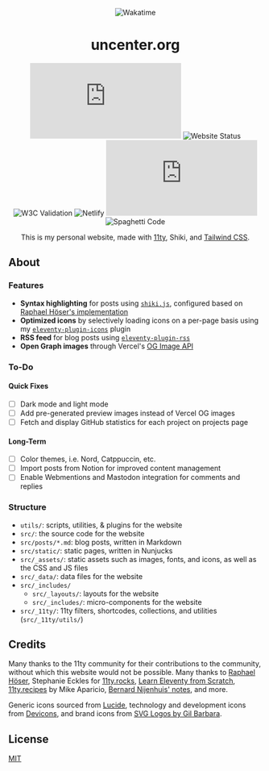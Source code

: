 <div align="center">

![Wakatime](https://wakatime.com/badge/user/44269a44-02c2-486c-a2ea-494b7071737e/project/37a0a8c7-515a-4f8e-90bc-cfab440d9035.svg?style=for-the-badge)

<h1>uncenter.org</h1>

![GitHub](https://img.shields.io/github/license/uncenter/uncenter.org?style=for-the-badge&color=blue)
![Website Status](https://img.shields.io/website?down_color=red&down_message=down&up_color=a&up_message=online&url=https%3A%2F%2Funcenter.org&style=for-the-badge)
![W3C Validation](https://img.shields.io/w3c-validation/html?targetUrl=https%3A%2F%2Funcenter.org&style=for-the-badge)
![Netlify](https://img.shields.io/netlify/0be102c8-f30f-48ad-a0f0-7fb84eea2740?style=for-the-badge&color=9cf)
![Last Commit Date](https://img.shields.io/github/last-commit/uncenter/uncenter.org?color=blueviolet&style=for-the-badge)
![Spaghetti Code](https://img.shields.io/badge/SPAGHETTI%20CODE-yes-important?style=for-the-badge)

This is my personal website, made with [11ty](https://www.11ty.dev/), Shiki, and [Tailwind CSS](https://tailwindcss.com/).

</div>

## About

### Features

- **Syntax highlighting** for posts using [`shiki.js`](https://github.com/shikijs/shiki), configured based on [Raphael Höser's implementation](https://www.hoeser.dev/blog/2023-02-01-syntax-highlight/)
- **Optimized icons** by selectively loading icons on a per-page basis using my [`eleventy-plugin-icons`](https://github.com/uncenter/eleventy-plugin-icons) plugin
- **RSS feed** for blog posts using [`eleventy-plugin-rss`](https://github.com/11ty/eleventy-plugin-rss)
- **Open Graph images** through Vercel's [OG Image API](https://og-image.vercel.app/)

### To-Do

#### Quick Fixes

- [ ] Dark mode and light mode
- [ ] Add pre-generated preview images instead of Vercel OG images
- [ ] Fetch and display GitHub statistics for each project on projects page

#### Long-Term

- [ ] Color themes, i.e. Nord, Catppuccin, etc.
- [ ] Import posts from Notion for improved content management
- [ ] Enable Webmentions and Mastodon integration for comments and replies

### Structure

- `utils/`: scripts, utilities, & plugins for the website
- `src/`: the source code for the website
- `src/posts/*.md`: blog posts, written in Markdown
- `src/static/`: static pages, written in Nunjucks
- `src/_assets/`: static assets such as images, fonts, and icons, as well as the CSS and JS files
- `src/_data/`: data files for the website
- `src/_includes/`
  - `src/_layouts/`: layouts for the website
  - `src/_includes/`: micro-components for the website
- `src/_11ty/`: 11ty filters, shortcodes, collections, and utilities (`src/_11ty/utils/`)

## Credits

Many thanks to the 11ty community for their contributions to the community, without which this website would not be possible.
Many thanks to [Raphael Höser](https://www.hoeser.dev/), Stephanie Eckles for [11ty.rocks](https://11ty.rocks/), [Learn Eleventy from Scratch](https://learneleventyfromscratch.com/), [11ty.recipes](https://11ty.recipes/) by Mike Aparicio, [Bernard Nijenhuis' notes](https://bnijenhuis.nl/), and more.

Generic icons sourced from [Lucide](https://lucide.dev/), technology and development icons from [Devicons](https://devicon.dev/), and brand icons from [SVG Logos by Gil Barbara](https://github.com/gilbarbara/logos).

## License

[MIT](LICENSE.md)
